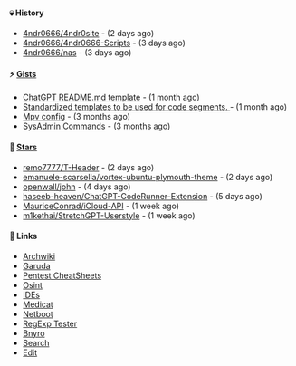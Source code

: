 #### 💀 History

- [4ndr0666/4ndr0site](https://github.com/4ndr0666/4ndr0site) - (2 days ago)
- [4ndr0666/4ndr0666-Scripts](https://github.com/4ndr0666/4ndr0666-Scripts) - (3 days ago)
- [4ndr0666/nas](https://github.com/4ndr0666/nas) - (3 days ago)

#### ⚡ [Gists](https://gist.github.com/4ndr0666)

- [ChatGPT README.md template](https://gist.github.com/4544fdae1dfd8d364821db23bd63dd7f) - (1 month ago)
- [Standardized templates to be used for code segments. ](https://gist.github.com/814e30f80382ca7e6932133278642180) - (1 month ago)
- [Mpv config](https://gist.github.com/3b374e66eeb82b8d049b9fb70c5f2b16) - (3 months ago)
- [SysAdmin Commands](https://gist.github.com/cc2c3e025404fd8c30ffa4bbdf21b26f) - (3 months ago)

#### 🌟 [Stars](https://github.com/4ndr0666?tab=stars)

- [remo7777/T-Header](https://github.com/remo7777/T-Header) - (2 days ago)
- [emanuele-scarsella/vortex-ubuntu-plymouth-theme](https://github.com/emanuele-scarsella/vortex-ubuntu-plymouth-theme) - (2 days ago)
- [openwall/john](https://github.com/openwall/john) - (4 days ago)
- [haseeb-heaven/ChatGPT-CodeRunner-Extension](https://github.com/haseeb-heaven/ChatGPT-CodeRunner-Extension) - (5 days ago)
- [MauriceConrad/iCloud-API](https://github.com/MauriceConrad/iCloud-API) - (1 week ago)
- [m1kethai/StretchGPT-Userstyle](https://github.com/m1kethai/StretchGPT-Userstyle) - (1 week ago)

#### 📌 Links

- [Archwiki](https://wiki.archlinux.org/index.php?title=Special:Search&search)
- [Garuda](https://start.garudalinux.org)
- [Pentest CheatSheets](https://github.com/coreb1t/awesome-pentest-cheat-sheets)
- [Osint](https://github.com/cipher387/osint_stuff_tool_collection)
- [IDEs](https://github.com/styfle/awesome-online-ide)
- [Medicat](https://github.com/mon5termatt/medicat_installer)
- [Netboot](https://github.com/4ndr0666/netboot.xyz-custom)
- [RegExp Tester](https://iblogbox.com/devtools/regexp)
- [Bnyro](https://me.chatoyer.de/search/)
- [Search](https://github.com/edoardottt/awesome-hacker-search-engines)
- [Edit](https://github.com/4ndr0666/4ndr0666/blob/master/templates/README.md.tpl)


